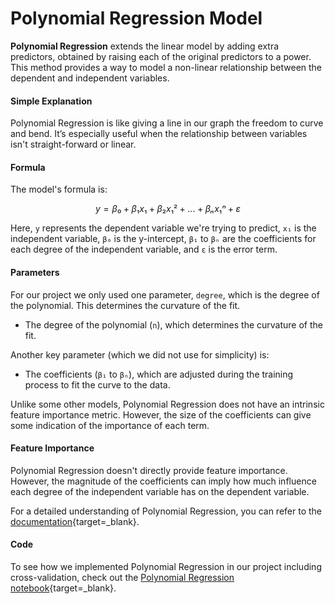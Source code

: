 # Polynomial Regression Model

**Polynomial Regression** extends the linear model by adding extra predictors, obtained by raising each of the original predictors to a power. This method provides a way to model a non-linear relationship between the dependent and independent variables.

#### Simple Explanation

Polynomial Regression is like giving a line in our graph the freedom to curve and bend. It’s especially useful when the relationship between variables isn't straight-forward or linear.

#### Formula

The model's formula is:
```math
y = β₀ + β₁x₁ + β₂x₁² + ... + βₙx₁ⁿ + ε
```

Here, `y` represents the dependent variable we're trying to predict, `x₁` is the independent variable, `β₀` is the y-intercept, `β₁` to `βₙ` are the coefficients for each degree of the independent variable, and `ε` is the error term.

#### Parameters

For our project we only used one parameter, `degree`, which is the degree of the polynomial. This determines the curvature of the fit.

- The degree of the polynomial (`n`), which determines the curvature of the fit.

Another key parameter (which we did not use for simplicity) is:

- The coefficients (`β₁` to `βₙ`), which are adjusted during the training process to fit the curve to the data.

Unlike some other models, Polynomial Regression does not have an intrinsic feature importance metric. However, the size of the coefficients can give some indication of the importance of each term.

#### Feature Importance

Polynomial Regression doesn't directly provide feature importance. However, the magnitude of the coefficients can imply how much influence each degree of the independent variable has on the dependent variable.

For a detailed understanding of Polynomial Regression, you can refer to the [documentation](https://scikit-learn.org/stable/modules/generated/sklearn.preprocessing.PolynomialFeatures.html){target=_blank}.

#### Code

To see how we implemented Polynomial Regression in our project including cross-validation, check out the [Polynomial Regression notebook](https://github.com/Hutto04/The-Oval-Table/blob/main/Maria-Mills/Models/Polynomial-Regression/Cycle-2/Combined-Log-Clean-NoNeg/polynomial-regression.ipynb){target=_blank}.